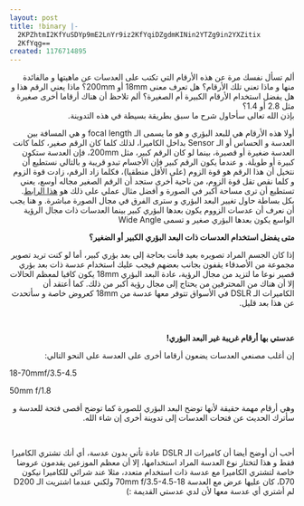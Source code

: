 ```yaml
---
layout: post
title: !binary |-
  2KPZhtmI2KfYuSDYp9mE2LnYr9iz2KfYqiDZgdmKINin2YTZg9in2YXZitix
  2KfYqg==
created: 1176714895
---
```

<p dir="rtl">ألم تسأل نفسك مرة عن هذه الأرقام التي تكتب على العدسات عن ماهيتها و مالفائدة منها و ماذا تعني تلك الأرقام؟ هل تعرف معنى 18mm أو 200mm؟ ماذا يعني الرقم هذا و هل يفضل استخدام الأرقام الكبيرة أم الصغيرة؟ ألم تلاحظ أن هناك أرقاما أخرى صغيرة مثل 2.8 أو 1.4؟<br />
بإذن الله تعالى سأحاول شرح ما سبق بطريقة بسيطة في هذه التدوينة.</p>
<p dir="rtl">أولا هذه الأرقام هي للبعد البؤري و هو ما يسمى الـ focal length و هي المسافة بين العدسة و الحساس أو الـ Sensor بداخل الكاميرا، لذلك كلما كان الرقم صغير، كلما كانت العدسة ضغيرة أو قصيرة، بينما لو كان الرقم كبير، مثل 200mm، فإن العدسة ستكون كبيرة أو طويلة. و عندما يكون الرقم كبير فإن الأجسام تبدو قريبة و بالتالي نستطيع أن نتخيل أن هذا الرقم هو قوة الزوم (على الأقل منطقيا)، فكلما زاد الرقم، زادت قوة الزوم و كلما نقص تقل قوة الزوم، من ناحية أخرى ستجد أن الرقم الصغير مجاله أوسع، يعني تستطيع أن ترى مساحة أكبر في الصورة و أفضل مثال عملي على ذلك هو <a href="http://www.usa.canon.com/app/html/EFLenses101/focal_length.html">هذا الرابط</a>. بكل بساطة حاول تغيير البعد البؤري و سترى الفرق في مجال الصورة مباشرة. و هنا يجب أن نعرف أن عدسات الزووم يكون بعدها البؤري كبير بينما العدسات ذات مجال الرؤية الواسع يكون بعدها البؤري صغير و تسمى Wide Angle</p>
<p dir="rtl"><strong>متى يفضل استخدام العدسات ذات البعد البؤري الكبير أو الضغير؟</strong></p>
<p dir="rtl">إذا كان الجسم المراد تصويره بعيد فأنت بحاجة إلى بعد بؤري كبير، أما لو كنت تريد تصوير مجموعة من الأصدقاء يقفون بجانب بعضهم فيجب عليك استخدام عدسة ذات بعد بؤري قصير نوعا ما لتزيد من مجال الرؤية، عادة البعد البؤري 18mm يكون كافيا لمعظم الحالات إلا أن هناك من المحترفين من يحتاج إلى مجال رؤية أكبر من ذلك. كما أعتقد أن الكاميرات الـ DSLR في الأسواق تتوفر معها عدسة من 18mm كعروض خاصة و سأتحدث عن هذا بعد قليل.</p>
<p>&nbsp;</p>
<p dir="rtl"><strong>عدستي بها أرقام غريبة غير البعد البؤري!</strong></p>
<p dir="rtl">إن أغلب مصنعي العدسات يضعون أرقاما أخرى على العدسة على النحو التالي:</p>
<p>18-70mmf/3.5-4.5</p>
<p>50mm f/1.8</p>
<p dir="rtl">وهي أرقام مهمة حقيقة لأنها توضح البعد البؤري للصورة كما توضح أقصى فتحة للعدسة و سأترك الحديث عن فتحات العدسات إلى تدوينة أخرى إن شاء الله.</p>
<p>&nbsp;</p>
<p dir="rtl">أحب أن أوضح أيضا أن كاميرات الـ DSLR عادة تأتي بدون عدسة، أي أنك تشتري الكاميرا فقط و هذا لتختار نوع العدسة المراد استخدامها، إلا أن معظم الموزعين يقدمون عروضا خاصة لتشتري الكاميرا مع عدسة ذات استخدام متعدد، مثلا عند شرائي للكاميرا نيكون D70، كان عليها عرض مع العدسة 18-70mm f/3.5-4.5 ولكني عندما اشتريت الـ D200 لم أشتري أي عدسة معها لأن لدي عدستي القديمة :)</p>
